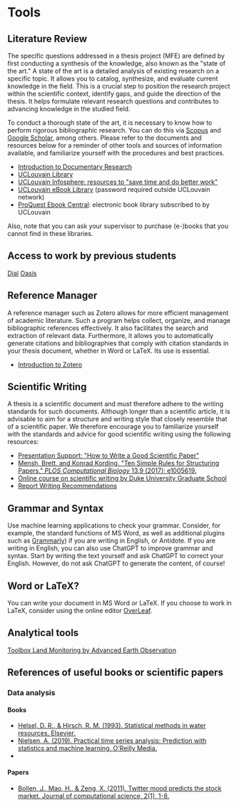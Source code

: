 # Tools

## Literature Review
  The specific questions addressed in a thesis project (MFE) are defined by first conducting a synthesis of the knowledge, also known as the "state of the art." A state of the art is a detailed analysis of existing research on a specific topic. It allows you to catalog, synthesize, and evaluate current knowledge in the field. This is a crucial step to position the research project within the scientific context, identify gaps, and guide the direction of the thesis. It helps formulate relevant research questions and contributes to advancing knowledge in the studied field.
  
  To conduct a thorough state of the art, it is necessary to know how to perform rigorous bibliographic research. You can do this via [Scopus](https://www.scopus.com/) and [Google Scholar](https://scholar.google.com/), among others. Please refer to the documents and resources below for a reminder of other tools and sources of information available, and familiarize yourself with the procedures and best practices.
  - [Introduction to Documentary Research](https://uclouvain.sharepoint.com/:b:/s/O365G-GroupederechercheVanclooster/ETRPGPP80LRIqRUPHRtAxBMByHd0KIkwXHS0fwoPfz7ySg?e=J4x2bc)
  - [UCLouvain Library](https://uclouvain.be/fr/bibliotheques)
  - [UCLouvain Infosphere: resources to "save time and do better work"](https://legacy.bib.uclouvain.be/infosphere/)
  - [UCLouvain eBook Library](https://dial.uclouvain.be/ebook/) (password required outside UCLouvain network)
  - [ProQuest Ebook Central](https://ebookcentral.proquest.com/lib/uclouvainbe/home.action): electronic book library subscribed to by UCLouvain
  
  Also, note that you can ask your supervisor to purchase (e-)books that you cannot find in these libraries.

## Access to work by previous students
[Dial](https://dial.uclouvain.be/memoire/ucl/)
[Oasis](smb://oasis.uclouvain.be/dfs/groups/e/elie)

## Reference Manager
  A reference manager such as Zotero allows for more efficient management of academic literature. Such a program helps collect, organize, and manage bibliographic references effectively. It also facilitates the search and extraction of relevant data. Furthermore, it allows you to automatically generate citations and bibliographies that comply with citation standards in your thesis document, whether in Word or LaTeX. Its use is essential.
  
  - [Introduction to Zotero](https://uclouvain.sharepoint.com/:b:/s/O365G-GroupederechercheVanclooster/EcWovfW2HO5CoBI6xj37tuoBIwEA-YAzEH_OiYQT4LacFA?e=cCoZgE)

 ## Scientific Writing
  A thesis is a scientific document and must therefore adhere to the writing standards for such documents. Although longer than a scientific article, it is advisable to aim for a structure and writing style that closely resemble that of a scientific paper. We therefore encourage you to familiarize yourself with the standards and advice for good scientific writing using the following resources:
  - [Presentation Support: "How to Write a Good Scientific Paper"](https://uclouvain.sharepoint.com/:p:/s/O365G-GroupederechercheVanclooster/Ea9yYHzjpbFKr6JW_45pBT0Bz_4cdgV-2P5sVl_vv7ZTOg?e=WgZzre)
  - [Mensh, Brett, and Konrad Kording. "Ten Simple Rules for Structuring Papers." *PLOS Computational Biology* 13.9 (2017): e1005619.](https://uclouvain.sharepoint.com/:b:/s/O365G-GroupederechercheVanclooster/Efy3HTPelY9HhaGVCtOpJaABa01k8wezWfgtwAlP8t4j3g?e=EofUWB)
  - [Online course on scientific writing by Duke University Graduate School](http://sites.duke.edu/scientificwriting/)
  - [Report Writing Recommendations](https://uclouvain.sharepoint.com/:b:/s/O365G-GroupederechercheVanclooster/EamS6XLH3NBHl-SJyq_GzegBwYT9q2xoiDH4LrlcEx_esA?e=6rCRqL)

## Grammar and Syntax
  Use machine learning applications to check your grammar. Consider, for example, the standard functions of MS Word, as well as additional plugins such as [Grammarly](https://app.grammarly.com/)) if you are writing in English, or Antidote. If you are writing in English, you can also use ChatGPT to improve grammar and syntax. Start by writing the text yourself and ask ChatGPT to correct your English. However, do not ask ChatGPT to generate the content, of course!

## Word or LaTeX?
  You can write your document in MS Word or LaTeX. If you choose to work in LaTeX, consider using the online editor [OverLeaf](https://www.overleaf.com).


## Analytical tools

[Toolbox Land Monitoring by Advanced Earth Observation](https://eo-toolbox-rtd.readthedocs.io/en/latest/)

## References of useful books or scientific papers

### Data analysis

#### Books
- [Helsel, D. R., & Hirsch, R. M. (1993). Statistical methods in water resources. Elsevier.](https://uclouvain.sharepoint.com/:b:/r/sites/O365G-GroupederechercheVanclooster/Documents%20partages/General/References/HelselMirsch1994.pdf?csf=1&web=1&e=RQNY1y)
- [Nielsen, A. (2019). Practical time series analysis: Prediction with statistics and machine learning. O'Reilly Media.](https://www.ebooks.com/en-be/fulfilment/download/?BookId=209787852&utm_source=Bulletin&utm_medium=Email&utm_campaign=Invoice&utm_content=99464555)
- 
#### Papers
- [Bollen, J., Mao, H., & Zeng, X. (2011). Twitter mood predicts the stock market. Journal of computational science, 2(1), 1-8.](https://www.sciencedirect.com/science/article/pii/S187775031100007X?casa_token=n4luD0zi5NgAAAAA:LML_9V_QPHyQMo6NmQqle8lDmeBKFMqYaO_ouGRENOPk_7pqVAvYIc7yBYkpzNZG5mzED4ufoA)
